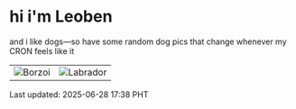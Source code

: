 # hi i'm Leoben

and i like dogs—so have some random dog pics that change whenever my CRON feels like it

|  |  |
|--------|----------|
| ![Borzoi](https://random-dog-vercel.vercel.app/api/random-borzoi?v=1751103493) | ![Labrador](https://random-dog-vercel.vercel.app/api/random-labrador?v=1751103493) |

Last updated: 2025-06-28 17:38 PHT
